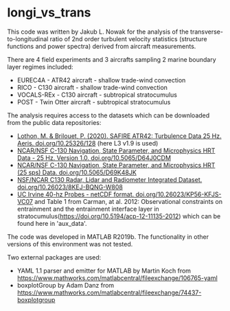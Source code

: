 # longi_vs_trans

This code was written by Jakub L. Nowak for the analysis of the transverse-to-longitudinal ratio of 2nd order turbulent velocity statistics (structure functions and power spectra) derived from aircraft measurements.

There are 4 field experiments and 3 aircrafts sampling 2 marine boundary layer regimes included:
- EUREC4A - ATR42 aircraft - shallow trade-wind convection
- RICO - C130 aircraft - shallow trade-wind convection
- VOCALS-REx - C130 aircraft - subtropical stratocumulus
- POST - Twin Otter aircraft - subtropical stratocumulus

The analysis requires access to the datasets which can be downloaded from the public data repositories:
- [Lothon, M. & Brilouet, P. (2020). SAFIRE ATR42: Turbulence Data 25 Hz. Aeris. doi.org/10.25326/128](https://observations.ipsl.fr/aeris/eurec4a-data/AIRCRAFT/ATR/SAFIRE-TURB/PROCESSED/) (here L3 v1.9 is used)
- [NCAR/NSF C-130 Navigation, State Parameter, and Microphysics HRT Data - 25 Hz. Version 1.0. doi.org/10.5065/D64J0CDM](https://data.eol.ucar.edu/dataset/87.049)
- [NCAR/NSF C-130 Navigation, State Parameter, and Microphysics HRT (25 sps) Data. doi.org/10.5065/D69K48JK](https://data.eol.ucar.edu/dataset/89.002)
- [NSF/NCAR C130 Radar, Lidar and Radiometer Integrated Dataset. doi.org/10.26023/8KEJ-BQNG-W808](https://data.eol.ucar.edu/dataset/89.159)
- [UC Irvine 40-hz Probes - netCDF format. doi.org/10.26023/KP56-KFJS-VC07](https://data.eol.ucar.edu/dataset/111.033)
and Table 1 from Carman, at al. 2012: Observational constraints on entrainment and the entrainment interface layer in stratocumulus(https://doi.org/10.5194/acp-12-11135-2012) which can be found here in 'aux_data'.


The code was developed in MATLAB R2019b. The functionality in other versions of this environment was not tested.

Two external packages are used:
- YAML 1.1 parser and emitter for MATLAB by Martin Koch from https://www.mathworks.com/matlabcentral/fileexchange/106765-yaml
- boxplotGroup by Adam Danz from https://www.mathworks.com/matlabcentral/fileexchange/74437-boxplotgroup

